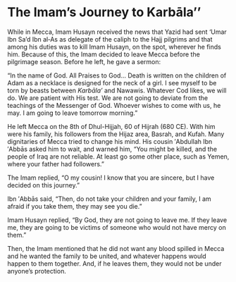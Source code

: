 The Imam’s Journey to Karbāla’’
===============================

While in Mecca, Imam Husayn received the news that Yazid had sent ‘Umar
Ibn Sa’d Ibn al‑As as delegate of the caliph to the Hajj pilgrims and
that among his duties was to kill Imam Husayn, on the spot, wherever he
finds him. Because of this, the Imam decided to leave Mecca before the
pilgrimage season. Before he left, he gave a sermon:

“In the name of God. All Praises to God... Death is written on the
children of Adam as a necklace is designed for the neck of a girl. I see
myself to be torn by beasts between *Karbāla’* and Nawawis. Whatever Cod
likes, we will do. We are patient with His test. We are not going to
deviate from the teachings of the Messenger of God. Whoever wishes to
come with us, he may. I am going to leave tomorrow morning.”

He left Mecca on the 8th of Dhul-Hijjah, 60 of Hijrah (680 CE). With him
were his family, his followers from the Hijaz area, Basrah, and Kufah.
Many dignitaries of Mecca tried to change his mind. His cousin ′Abdullah
Ibn ′Abbās asked him to wait, and warned him, “You might be killed, and
the people of Iraq are not reliable. At least go some other place, such
as Yemen, where your father had followers.”

The Imam replied, “O my cousin! I know that you are sincere, but I have
decided on this journey.”

Ibn ′Abbās said, “Then, do not take your children and your family, I am
afraid if you take them, they may see you die.”

Imam Husayn replied, “By God, they are not going to leave me. If they
leave me, they are going to be victims of someone who would not have
mercy on them.”

Then, the Imam mentioned that he did not want any blood spilled in Mecca
and he wanted the family to be united, and whatever happens would happen
to them together. And, if he leaves them, they would not be under
anyone’s protection.


